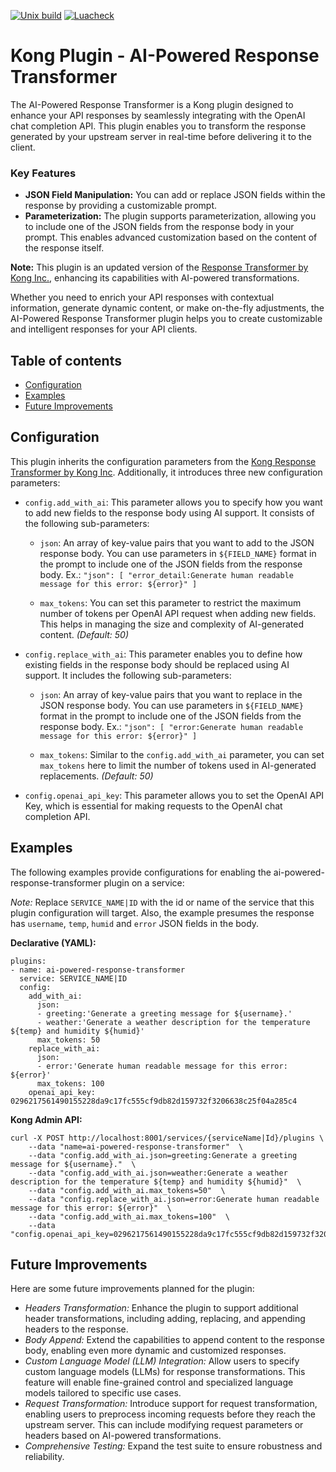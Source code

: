 [![Unix build](https://img.shields.io/github/actions/workflow/status/alparslanavci/ai-powered-response-transformer/test.yml?branch=master&label=Test&logo=linux)](https://github.com/Kong/kong-plugin/actions/workflows/test.yml)
[![Luacheck](https://github.com/alparslanavci/ai-powered-response-transformer/workflows/Lint/badge.svg)](https://github.com/Kong/kong-plugin/actions/workflows/lint.yml)

Kong Plugin - AI-Powered Response Transformer
====================

The AI-Powered Response Transformer is a Kong plugin designed to enhance your API responses by seamlessly integrating with the OpenAI chat completion API. This plugin enables you to transform the response generated by your upstream server in real-time before delivering it to the client.

### Key Features
- **JSON Field Manipulation:** You can add or replace JSON fields within the response by providing a customizable prompt.
- **Parameterization:** The plugin supports parameterization, allowing you to include one of the JSON fields from the response body in your prompt. This enables advanced customization based on the content of the response itself.

**Note:** This plugin is an updated version of the [Response Transformer by Kong Inc.](https://docs.konghq.com/hub/kong-inc/response-transformer/), enhancing its capabilities with AI-powered transformations.

Whether you need to enrich your API responses with contextual information, generate dynamic content, or make on-the-fly adjustments, the AI-Powered Response Transformer plugin helps you to create customizable and intelligent responses for your API clients.

## Table of contents

- [Configuration](#configuration)
- [Examples](#examples)
- [Future Improvements](#future-improvements)

## Configuration

This plugin inherits the configuration parameters from the [Kong Response Transformer by Kong Inc](https://docs.konghq.com/hub/kong-inc/response-transformer/configuration/). Additionally, it introduces three new configuration parameters:

- `config.add_with_ai`: This parameter allows you to specify how you want to add new fields to the response body using AI support. It consists of the following sub-parameters:

  - `json`: An array of key-value pairs that you want to add to the JSON response body. You can use parameters in `${FIELD_NAME}` format in the prompt to include one of the JSON fields from the response body. Ex.: `"json": [ "error_detail:Generate human readable message for this error: ${error}" ]`

  - `max_tokens`: You can set this parameter to restrict the maximum number of tokens per OpenAI API request when adding new fields. This helps in managing the size and complexity of AI-generated content. _(Default: 50)_

- `config.replace_with_ai`: This parameter enables you to define how existing fields in the response body should be replaced using AI support. It includes the following sub-parameters:

  - `json`: An array of key-value pairs that you want to replace in the JSON response body. You can use parameters in `${FIELD_NAME}` format in the prompt to include one of the JSON fields from the response body. Ex.: `"json": [ "error:Generate human readable message for this error: ${error}" ]`

  - `max_tokens`: Similar to the `config.add_with_ai` parameter, you can set `max_tokens` here to limit the number of tokens used in AI-generated replacements. _(Default: 50)_

- `config.openai_api_key`: This parameter allows you to set the OpenAI API Key, which is essential for making requests to the OpenAI chat completion API.

## Examples

The following examples provide configurations for enabling the ai-powered-response-transformer plugin on a service:

_Note:_ Replace `SERVICE_NAME|ID` with the id or name of the service that this plugin configuration will target. Also, the example presumes the response has `username`, `temp`, `humid` and `error` JSON fields in the body.

**Declarative (YAML):**
```
plugins:
- name: ai-powered-response-transformer
  service: SERVICE_NAME|ID
  config:
    add_with_ai:
      json:
      - greeting:'Generate a greeting message for ${username}.'
      - weather:'Generate a weather description for the temperature ${temp} and humidity ${humid}'
      max_tokens: 50
    replace_with_ai:
      json:
      - error:'Generate human readable message for this error: ${error}'
      max_tokens: 100
    openai_api_key: 0296217561490155228da9c17fc555cf9db82d159732f3206638c25f04a285c4
```

**Kong Admin API:**
```
curl -X POST http://localhost:8001/services/{serviceName|Id}/plugins \
    --data "name=ai-powered-response-transformer"  \
    --data "config.add_with_ai.json=greeting:Generate a greeting message for ${username}."  \
    --data "config.add_with_ai.json=weather:Generate a weather description for the temperature ${temp} and humidity ${humid}"  \
    --data "config.add_with_ai.max_tokens=50"  \
    --data "config.replace_with_ai.json=error:Generate human readable message for this error: ${error}"  \
    --data "config.add_with_ai.max_tokens=100"  \
    --data "config.openai_api_key=0296217561490155228da9c17fc555cf9db82d159732f3206638c25f04a285c4"
```

## Future Improvements
Here are some future improvements planned for the plugin:

- _Headers Transformation:_ Enhance the plugin to support additional header transformations, including adding, replacing, and appending headers to the response.
- _Body Append:_ Extend the capabilities to append content to the response body, enabling even more dynamic and customized responses.
- _Custom Language Model (LLM) Integration:_ Allow users to specify custom language models (LLMs) for response transformations. This feature will enable fine-grained control and specialized language models tailored to specific use cases.
- _Request Transformation:_ Introduce support for request transformation, enabling users to preprocess incoming requests before they reach the upstream server. This can include modifying request parameters or headers based on AI-powered transformations.
- _Comprehensive Testing:_ Expand the test suite to ensure robustness and reliability.
